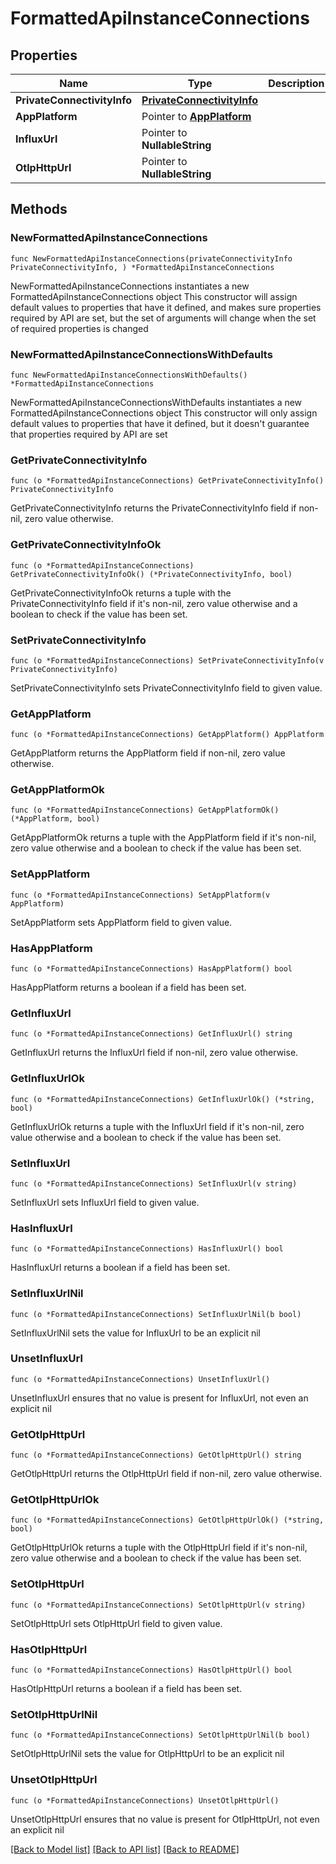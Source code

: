 # FormattedApiInstanceConnections

## Properties

Name | Type | Description | Notes
------------ | ------------- | ------------- | -------------
**PrivateConnectivityInfo** | [**PrivateConnectivityInfo**](PrivateConnectivityInfo.md) |  | 
**AppPlatform** | Pointer to [**AppPlatform**](AppPlatform.md) |  | [optional] 
**InfluxUrl** | Pointer to **NullableString** |  | [optional] 
**OtlpHttpUrl** | Pointer to **NullableString** |  | [optional] 

## Methods

### NewFormattedApiInstanceConnections

`func NewFormattedApiInstanceConnections(privateConnectivityInfo PrivateConnectivityInfo, ) *FormattedApiInstanceConnections`

NewFormattedApiInstanceConnections instantiates a new FormattedApiInstanceConnections object
This constructor will assign default values to properties that have it defined,
and makes sure properties required by API are set, but the set of arguments
will change when the set of required properties is changed

### NewFormattedApiInstanceConnectionsWithDefaults

`func NewFormattedApiInstanceConnectionsWithDefaults() *FormattedApiInstanceConnections`

NewFormattedApiInstanceConnectionsWithDefaults instantiates a new FormattedApiInstanceConnections object
This constructor will only assign default values to properties that have it defined,
but it doesn't guarantee that properties required by API are set

### GetPrivateConnectivityInfo

`func (o *FormattedApiInstanceConnections) GetPrivateConnectivityInfo() PrivateConnectivityInfo`

GetPrivateConnectivityInfo returns the PrivateConnectivityInfo field if non-nil, zero value otherwise.

### GetPrivateConnectivityInfoOk

`func (o *FormattedApiInstanceConnections) GetPrivateConnectivityInfoOk() (*PrivateConnectivityInfo, bool)`

GetPrivateConnectivityInfoOk returns a tuple with the PrivateConnectivityInfo field if it's non-nil, zero value otherwise
and a boolean to check if the value has been set.

### SetPrivateConnectivityInfo

`func (o *FormattedApiInstanceConnections) SetPrivateConnectivityInfo(v PrivateConnectivityInfo)`

SetPrivateConnectivityInfo sets PrivateConnectivityInfo field to given value.


### GetAppPlatform

`func (o *FormattedApiInstanceConnections) GetAppPlatform() AppPlatform`

GetAppPlatform returns the AppPlatform field if non-nil, zero value otherwise.

### GetAppPlatformOk

`func (o *FormattedApiInstanceConnections) GetAppPlatformOk() (*AppPlatform, bool)`

GetAppPlatformOk returns a tuple with the AppPlatform field if it's non-nil, zero value otherwise
and a boolean to check if the value has been set.

### SetAppPlatform

`func (o *FormattedApiInstanceConnections) SetAppPlatform(v AppPlatform)`

SetAppPlatform sets AppPlatform field to given value.

### HasAppPlatform

`func (o *FormattedApiInstanceConnections) HasAppPlatform() bool`

HasAppPlatform returns a boolean if a field has been set.

### GetInfluxUrl

`func (o *FormattedApiInstanceConnections) GetInfluxUrl() string`

GetInfluxUrl returns the InfluxUrl field if non-nil, zero value otherwise.

### GetInfluxUrlOk

`func (o *FormattedApiInstanceConnections) GetInfluxUrlOk() (*string, bool)`

GetInfluxUrlOk returns a tuple with the InfluxUrl field if it's non-nil, zero value otherwise
and a boolean to check if the value has been set.

### SetInfluxUrl

`func (o *FormattedApiInstanceConnections) SetInfluxUrl(v string)`

SetInfluxUrl sets InfluxUrl field to given value.

### HasInfluxUrl

`func (o *FormattedApiInstanceConnections) HasInfluxUrl() bool`

HasInfluxUrl returns a boolean if a field has been set.

### SetInfluxUrlNil

`func (o *FormattedApiInstanceConnections) SetInfluxUrlNil(b bool)`

 SetInfluxUrlNil sets the value for InfluxUrl to be an explicit nil

### UnsetInfluxUrl
`func (o *FormattedApiInstanceConnections) UnsetInfluxUrl()`

UnsetInfluxUrl ensures that no value is present for InfluxUrl, not even an explicit nil
### GetOtlpHttpUrl

`func (o *FormattedApiInstanceConnections) GetOtlpHttpUrl() string`

GetOtlpHttpUrl returns the OtlpHttpUrl field if non-nil, zero value otherwise.

### GetOtlpHttpUrlOk

`func (o *FormattedApiInstanceConnections) GetOtlpHttpUrlOk() (*string, bool)`

GetOtlpHttpUrlOk returns a tuple with the OtlpHttpUrl field if it's non-nil, zero value otherwise
and a boolean to check if the value has been set.

### SetOtlpHttpUrl

`func (o *FormattedApiInstanceConnections) SetOtlpHttpUrl(v string)`

SetOtlpHttpUrl sets OtlpHttpUrl field to given value.

### HasOtlpHttpUrl

`func (o *FormattedApiInstanceConnections) HasOtlpHttpUrl() bool`

HasOtlpHttpUrl returns a boolean if a field has been set.

### SetOtlpHttpUrlNil

`func (o *FormattedApiInstanceConnections) SetOtlpHttpUrlNil(b bool)`

 SetOtlpHttpUrlNil sets the value for OtlpHttpUrl to be an explicit nil

### UnsetOtlpHttpUrl
`func (o *FormattedApiInstanceConnections) UnsetOtlpHttpUrl()`

UnsetOtlpHttpUrl ensures that no value is present for OtlpHttpUrl, not even an explicit nil

[[Back to Model list]](../README.md#documentation-for-models) [[Back to API list]](../README.md#documentation-for-api-endpoints) [[Back to README]](../README.md)



